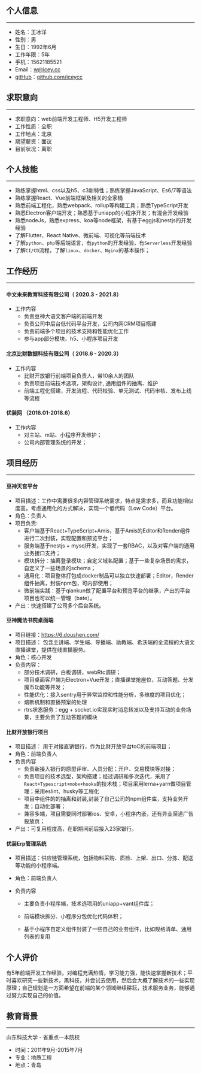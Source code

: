 ## 个人信息
---
- 姓名：王冰洋
- 性别：男
- 生日：1992年6月
- 工作年限：5年
- 手机：15621185521 
- Email：[w@icey.cc](w@icey.cc)
- [gitHub](https://github.com/iceycc)：[github.com/iceycc](https://github.com/iceycc)
## 求职意向
---
- 求职意向：web前端开发工程师、H5开发工程师
- 工作性质：全职
- 工作地点：北京
- 期望薪资：面议
- 目前状况：离职
## 个人技能
---
- 熟练掌握html、css以及h5、c3新特性；熟练掌握JavaScript、Es6/7等语法
- 熟练掌握React、Vue前端框架及相关的全家桶
- 熟悉前端工程化，熟悉webpack、rollup等构建工具；熟悉TypeScript开发
- 熟悉Electron客户端开发；熟悉基于uniapp的小程序开发；有混合开发经验
- 熟悉nodeJs，熟悉express、koa等node框架，有基于eggjs和nestjs的开发经验
- 了解Flutter、React Native、微前端、可视化等前端技术
- 了解`python`、`php`等后端语言，有`python`的开发经验，有`Serverless`开发经验
- 了解`CI/CD`流程，了解`linux`、`docker`、`Nginx`的基本操作；
## 工作经历
---
#### 中文未来教育科技有限公司（ 2020.3 - 2021.8）
- 工作内容
  - 负责豆神大语文客户端的前端开发
  - 负责公司中后台低代码平台开发，公司内网CRM项目搭建
  - 负责前端多个项目的技术支持和性能优化工作
  - 参与app部分模块、h5、小程序项目开发
#### 北京比财数据科技有限公司（ 2018.6 - 2020.3）
- 工作内容
  - 比财开放银行前端项目负责人，带10余人的团队
  - 负责项目前端技术选项，架构设计, 通用组件的抽离、维护
  - 前端工程化搭建，开发流程、代码校验、单元测试、代码审核、发布上线等流程
#### 优装网 （2016.01-2018.6）
- 工作内容
  - 对主站、m站、小程序开发维护；
  - 公司内部管理系统的开发；
## 项目经历
---
#### 豆神天宫平台

- 项目描述：工作中需要很多内容管理系统需求，特点是需求多，而且功能相似度高，考虑通用化的方式解决，实现一个低代码（Low Code）平台。
- 角色：负责人
- 项目负责:
  - 客户端基于React+TypeScript+Amis，基于Amis的Editor和Render组件进行二次封装，实现配置和预览平台；
  - 服务端基于nestjs + mysql开发，实现了一套RBAC，以及对客户端的通用业务接口支持；
  - 模块拆分：抽离登录模块；自定义域名配置；基于一些复杂场景的需求，自定义了一些场景的schema；
  - 通用化：项目整体打包成docker制品可以独立快速部署；Editor，Render组件抽离，封装npm包，可内部使用；
  - 微前端实践：基于qiankun做了配置平台和预览平台的继承，产出的平台项目也可以统一管理（bate）。
- 产出：快速搭建了公司多个后台系统。

#### 豆神魔法书院桌面端

- 项目链接：https://6.doushen.com/
- 项目描述： 包含主讲端、学生端、导播端、助教端、希沃端的全流程的大语文直播课堂，提供在线直播服务。
- 角色：核心开发
- 负责内容：
  - 部分技术调研，白板调研，webRtc调研；
  - 项目桌面客户端为Electron+Vue开发；直播课堂抢座位，互动答题、分发魔币功能等开发；
  - 性能优化：接入sentry用于异常监控和性能分析，多维度的项目优化；
  - 熔断机制和直播预案的处理
  - rtrs状态服务：egg + socket.io实现实时消息转发以及支持互动的业务场景，主要负责了互动答题的模块
#### 比财开放银行项目
- 项目描述： 用于对接直销银行，作为比财开放平台toC的前端项目；  
- 角色：前端负责人
- 负责内容
  - 负责新接入银行的原型评审、人员分配；开户、交易模块等对接；
  - 负责项目的技术选型，架构搭建；经过调研和多次迭代，采用了`React+Typescript+mobx+hooks`的技术栈；项目采用lerna+yarn做项目管理；采用eslint、husky等工程化
  - 项目中组件的的抽离和封装,封装了自己公司的npm组件库，支持业务开发；自动化部署；
  - 兼容多端，项目需要同时部署ios、安卓，小程序内嵌，还有异业渠道广告投放页；
- 产出：可复用程度高，在职期间前后接入23家银行。

#### 优装Erp管理系统

- 项目描述：供应链管理系统，包括物料采购、质检、上架、出口、分拣、配送等功能的小程序端。

- 角色：前端负责人

- 负责内容

  - 主要负责小程序端，技术选项用的uniapp+vant组件库；

  - 前端模块拆分、小程序分包优化代码体积；

  - 基于小程序自定义组件封装了一些自己的业务组件，比如规格清单、通用列表的复用

    

## 个人评价
​		有5年前端开发工作经验，对编程充满热情，学习能力强，能快速掌握新技术；平时喜欢研究一些新技术，黑科技，并尝试去使用，然后会大概了解技术的一些实现原理；自己规划是一方面希望在前端的某个领域继续耕耘，技术服务业务，能够通过努力实现自己的价值。
​    
## 教育背景
---

山东科技大学 - 省重点一本院校 
- 时间：2011年9月-2015年7月 
- 专业：地质工程 
- 地点：青岛 
